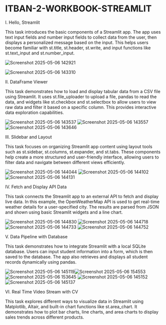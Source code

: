 # ITBAN-2-WORKBOOK-STREAMLIT

I. Hello, Streamlit

  This task introduces the basic components of a Streamlit app. The app uses text input fields and number input fields to collect data from the user, then displays a personalized message based on the input. This helps users become familiar with st.title, st.header, st.write, and input functions like st.text_input and st.number_input. 

  
![Screenshot 2025-05-06 142921](https://github.com/user-attachments/assets/f715d812-1668-41a4-bf02-73af9447247d)

![Screenshot 2025-05-06 143310](https://github.com/user-attachments/assets/4c2ed5e8-82de-4478-974f-c4a2b8b876df)

II. DataFrame Viewer

This task demonstrates how to load and display tabular data from a CSV file using Streamlit. It uses st.file_uploader to upload a file, pandas to read the data, and widgets like st.checkbox and st.selectbox to allow users to view raw data and filter it based on a specific column. This provides interactive data exploration capabilities.


![Screenshot 2025-05-06 143537](https://github.com/user-attachments/assets/632b9973-987c-4f10-aa4a-3b6d60bb3d6a)
![Screenshot 2025-05-06 143557](https://github.com/user-attachments/assets/22b1ee46-7a21-4201-8737-0eb697565b9d)
![Screenshot 2025-05-06 143646](https://github.com/user-attachments/assets/a2723451-be0b-4bcb-ab41-cb7654a774df)

III. Slidebar and Layout

This task focuses on organizing Streamlit app content using layout tools such as st.sidebar, st.columns, st.expander, and st.tabs. These components help create a more structured and user-friendly interface, allowing users to filter data and navigate between different views efficiently. 

![Screenshot 2025-05-06 144044](https://github.com/user-attachments/assets/4574ff20-ae1f-4396-ba64-9a0ba44cb9c2)
![Screenshot 2025-05-06 144102](https://github.com/user-attachments/assets/7892d0f5-c6af-4a3f-a469-416cef1bb846)
![Screenshot 2025-05-06 144131](https://github.com/user-attachments/assets/c1c5df97-bc72-4142-9916-0e1713a24e2f)

IV. Fetch and Display API Data

This task connects the Streamlit app to an external API to fetch and display live data. In this example, the OpenWeatherMap API is used to get real-time weather details for a user-specified city. The results are parsed from JSON and shown using basic Streamlit widgets and a line chart. 


![Screenshot 2025-05-06 144830](https://github.com/user-attachments/assets/a613e52d-2e69-46be-87ae-1e10706a0d23)
![Screenshot 2025-05-06 144718](https://github.com/user-attachments/assets/3b754e6d-8b47-4fa5-a035-b5f40c36a75e)
![Screenshot 2025-05-06 144733](https://github.com/user-attachments/assets/5a4cd18f-209d-4b1a-bfca-e9eed1fd336b)
![Screenshot 2025-05-06 144752](https://github.com/user-attachments/assets/45ee1876-5c24-4688-abe2-fb760c33c53f)

V. Data Pipeline with Database

This task demonstrates how to integrate Streamlit with a local SQLite database. Users can input student information into a form, which is then saved to the database. The app also retrieves and displays all student records dynamically using pandas. 

![Screenshot 2025-05-06 145119](https://github.com/user-attachments/assets/13447099-bcb5-4f02-b6c6-0bc39eed5a40)![Screenshot 2025-05-06 154553](https://github.com/user-attachments/assets/896976e0-0e23-41ff-a069-37af7800f8e6)
![Screenshot 2025-05-06 153645](https://github.com/user-attachments/assets/860cd935-a298-42dc-af49-0081302335a3)
![Screenshot 2025-05-06 145152](https://github.com/user-attachments/assets/bf008788-516b-48c8-9c88-91ba9ae4dd20)
![Screenshot 2025-05-06 145137](https://github.com/user-attachments/assets/86e6fa4d-93b7-4ae2-91db-ce47b7bd5209)

VI. Real Time Video Stream with CV

This task explores different ways to visualize data in Streamlit using Matplotlib, Altair, and built-in chart functions like st.area_chart. It demonstrates how to plot bar charts, line charts, and area charts to display sales trends across different products.





  
